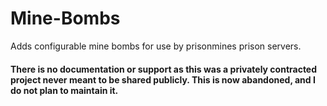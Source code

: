 # Mine-Bombs

Adds configurable mine bombs for use by prisonmines prison servers.

#### There is no documentation or support as this was a privately contracted project never meant to be shared publicly. This is now abandoned, and I do not plan to maintain it.
